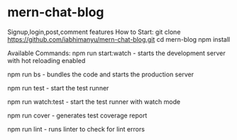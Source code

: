 # mern-chat-blog
Signup,login,post,comment features
How to Start:
git clone https://github.com/iabhimanyu/mern-chat-blog.git
cd mern-blog
npm install
  
Available Commands:
npm run start:watch - starts the development server with hot reloading enabled

npm run bs - bundles the code and starts the production server

npm run test - start the test runner

npm run watch:test - start the test runner with watch mode

npm run cover - generates test coverage report

npm run lint - runs linter to check for lint errors
